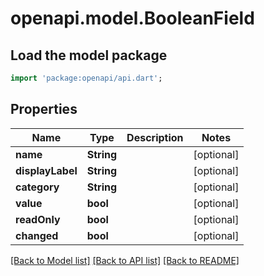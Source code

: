 # openapi.model.BooleanField

## Load the model package
```dart
import 'package:openapi/api.dart';
```

## Properties
Name | Type | Description | Notes
------------ | ------------- | ------------- | -------------
**name** | **String** |  | [optional] 
**displayLabel** | **String** |  | [optional] 
**category** | **String** |  | [optional] 
**value** | **bool** |  | [optional] 
**readOnly** | **bool** |  | [optional] 
**changed** | **bool** |  | [optional] 

[[Back to Model list]](../README.md#documentation-for-models) [[Back to API list]](../README.md#documentation-for-api-endpoints) [[Back to README]](../README.md)


